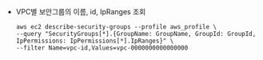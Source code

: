- VPC별 보안그룹의 이름, id, IpRanges 조회
    ```
    aws ec2 describe-security-groups --profile aws_profile \
    --query "SecurityGroups[*].{GroupName: GroupName, GroupId: GroupId, IpPermissions: IpPermissions[*].IpRanges}" \
    --filter Name=vpc-id,Values=vpc-0000000000000000
    ```